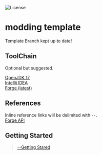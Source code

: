 ![License](https://img.shields.io/badge/license-MIT-blue)

# modding template
Template Branch kept up to date!

## ToolChain
Optional but suggested.

[OpenJDK 17](https://adoptium.net/releases.html?variant=openjdk17&jvmVariant=hotspot) \
[Intellij IDEA](https://www.jetbrains.com/idea/download/#section=windows) \
[Forge (latest)](https://files.minecraftforge.net/net/minecraftforge/forge/)

## References
Inline reference links will be delimited with `--`. \
[Forge API](https://mcforge.readthedocs.io/en/1.18.x/)

## Getting Started
> [--Getting Stared](https://mcforge.readthedocs.io/en/1.18.x/gettingstarted/)

